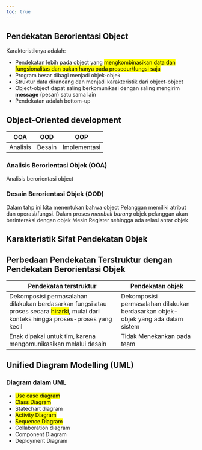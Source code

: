 ```yaml
---
toc: true
---
```


## Pendekatan Berorientasi Object

Karakteristiknya adalah:

- Pendekatan lebih pada object yang <mark>mengkombinasikan data dan fungsionalitas dan bukan hanya pada prosedur/fungsi saja</mark>
- Program besar dibagi menjadi objek-objek
- Struktur data dirancang dan menjadi karakteristik dari object-object
- Object-object dapat saling berkomunikasi dengan saling mengirim **message** (pesan) satu sama lain
- Pendekatan adalah bottom-up

## Object-Oriented development

| OOA      | OOD    | OOP |
| -------- | ------ | --- |
| Analisis | Desain | Implementasi    |

### Analisis Berorientasi Objek (OOA)

Analisis berorientasi object 

### Desain Berorientasi Objek (OOD)

Dalam tahp ini kita menentukan bahwa object Pelanggan memiliki atribut dan operasi/fungsi. Dalam proses *membeli barang* objek pelanggan akan berinteraksi dengan objek Mesin Register sehingga ada relasi antar objek

## Karakteristik Sifat Pendekatan Objek

## Perbedaan Pendekatan Terstruktur dengan Pendekatan Berorientasi Objek

| Pendekatan terstruktur                                                                                                                            | Pendekatan objek                                                                 |
| ------------------------------------------------------------------------------------------------------------------------------------------------- | -------------------------------------------------------------------------------- |
| Dekomposisi permasalahan dilakukan berdasarkan fungsi atau proses secara <mark>hirarki</mark>, mulai dari konteks hingga proses-proses yang kecil | Dekomposisi permasalahan dilakukan berdasarkan objek-objek yang ada dalam sistem |
| Enak dipakai untuk tim, karena mengomunikasikan melalui desain                                                                                    | Tidak Menekankan pada team                                                                                 |

## Unified Diagram Modelling (UML)

### Diagram dalam UML

- <mark>Use case diagram</mark>
- <mark>Class Diagram</mark>
- Statechart diagram
- <mark>Activity Diagram</mark>
- <mark>Sequence Diagram</mark>
- Collaboration diagram
- Component Diagram
- Deployment Diagram